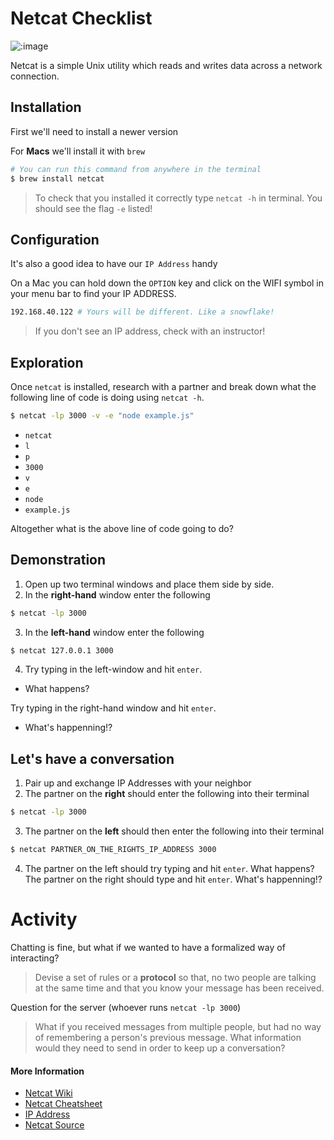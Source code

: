 # Netcat Checklist

![:image](http://www.reactionface.info/sites/default/files/images/28405225.jpg)

Netcat is a simple Unix utility which reads and writes data across a network connection.

## Installation

First we'll need to install a newer version

For **Macs** we'll install it with `brew`

```bash
# You can run this command from anywhere in the terminal
$ brew install netcat
```

> To check that you installed it correctly type `netcat -h` in terminal.
> You should see the flag `-e` listed!

## Configuration

It's also a good idea to have our `IP Address` handy

On a Mac you can hold down the `OPTION` key and click on the WIFI symbol in your menu bar to find your IP ADDRESS. 

```bash
192.168.40.122 # Yours will be different. Like a snowflake!
```

> If you don't see an IP address, check with an instructor!

## Exploration

Once `netcat` is installed, research with a partner and break down what the 
following line of code is doing using `netcat -h`.

 ```bash
 $ netcat -lp 3000 -v -e "node example.js"
 ```

- `netcat`
- `l`
- `p`
- `3000`
- `v`
- `e`
- `node`
- `example.js`

Altogether what is the above line of code going to do?

## Demonstration

1. Open up two terminal windows and place them side by side.
2. In the **right-hand** window enter the following

 ```bash
 $ netcat -lp 3000
 ```
3. In the **left-hand** window enter the following

 ```bash
 $ netcat 127.0.0.1 3000
 ```

4. Try typing in the left-window and hit `enter`. 

- What happens? 

Try typing in the right-hand window and hit `enter`. 

- What's happenning!?

## Let's have a conversation

1. Pair up and exchange IP Addresses with your neighbor
2. The partner on the **right** should enter the following into their terminal

```bash
$ netcat -lp 3000
```

3. The partner on the **left** should then enter the following into their terminal

```bash
$ netcat PARTNER_ON_THE_RIGHTS_IP_ADDRESS 3000
```

4. The partner on the left should try typing and hit `enter`. 
What happens? 
The partner on the right should type and hit `enter`. 
What's happenning!?

# Activity

Chatting is fine, but what if we wanted to have a formalized way of interacting?

> Devise a set of rules or a __protocol__ so that, no two people are talking at the 
same time and that you know your message has been received.

Question for the server (whoever runs `netcat -lp 3000`)

> What if you received messages from multiple people, but had no way of remembering
a person's previous message. What information would they need to send in order to 
keep up a conversation?

#### More Information

 - [Netcat Wiki](http://en.wikipedia.org/wiki/Netcat)
 - [Netcat Cheatsheet](http://www.sans.org/security-resources/sec560/netcat_cheat_sheet_v1.pdf)
 - [IP Address](http://en.wikipedia.org/wiki/IP_address)
 - [Netcat Source](http://netcat.sourceforge.net/)
